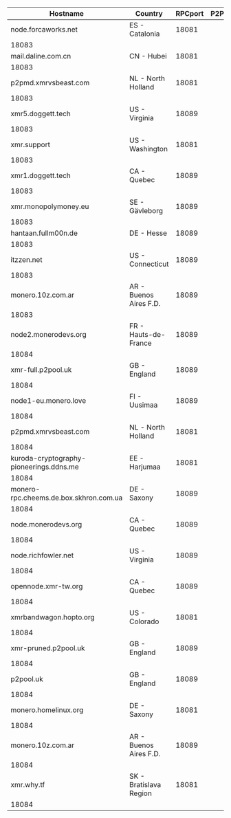 Hostname | Country | RPCport | P2Pport
--- | --- | --- | ---
node.forcaworks.net | ES - Catalonia | 18081
 | 18083
mail.daline.com.cn | CN - Hubei | 18081
 | 18083
p2pmd.xmrvsbeast.com | NL - North Holland | 18081
 | 18083
xmr5.doggett.tech | US - Virginia | 18089
 | 18083
xmr.support | US - Washington | 18081
 | 18083
xmr1.doggett.tech | CA - Quebec | 18089
 | 18083
xmr.monopolymoney.eu | SE - Gävleborg | 18089
 | 18083
hantaan.fullm00n.de | DE - Hesse | 18089
 | 18083
itzzen.net | US - Connecticut | 18089
 | 18083
monero.10z.com.ar | AR - Buenos Aires F.D. | 18089
 | 18083
node2.monerodevs.org | FR - Hauts-de-France | 18089
 | 18084
xmr-full.p2pool.uk | GB - England | 18089
 | 18084
node1-eu.monero.love | FI - Uusimaa | 18089
 | 18084
p2pmd.xmrvsbeast.com | NL - North Holland | 18081
 | 18084
kuroda-cryptography-pioneerings.ddns.me | EE - Harjumaa | 18081
 | 18084
monero-rpc.cheems.de.box.skhron.com.ua | DE - Saxony | 18089
 | 18084
node.monerodevs.org | CA - Quebec | 18089
 | 18084
node.richfowler.net | US - Virginia | 18089
 | 18084
opennode.xmr-tw.org | CA - Quebec | 18089
 | 18084
xmrbandwagon.hopto.org | US - Colorado | 18081
 | 18084
xmr-pruned.p2pool.uk | GB - England | 18089
 | 18084
p2pool.uk | GB - England | 18089
 | 18084
monero.homelinux.org | DE - Saxony | 18081
 | 18084
monero.10z.com.ar | AR - Buenos Aires F.D. | 18089
 | 18084
xmr.why.tf | SK - Bratislava Region | 18081
 | 18084
